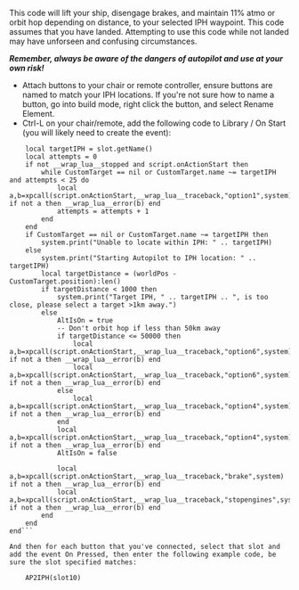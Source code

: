 This code will lift your ship, disengage brakes, and maintain 11% atmo or orbit hop depending on distance, to your selected IPH waypoint.
This code assumes that you have landed. Attempting to use this code while not landed may have unforseen and confusing circumstances.

***Remember, always be aware of the dangers of autopilot and use at your own risk!***

* Attach buttons to your chair or remote controller, ensure buttons are named to match your IPH locations. If you're not sure how to name a button, go into build mode, right click the button, and select Rename Element.
* Ctrl-L on your chair/remote, add the following code to Library / On Start (you will likely need to create the event):

```function AP2IPH(slot)
    local targetIPH = slot.getName()
    local attempts = 0
    if not __wrap_lua__stopped and script.onActionStart then 
        while CustomTarget == nil or CustomTarget.name ~= targetIPH and attempts < 25 do
            local a,b=xpcall(script.onActionStart,__wrap_lua__traceback,"option1",system) if not a then __wrap_lua__error(b) end
            attempts = attempts + 1
        end
    end
    if CustomTarget == nil or CustomTarget.name ~= targetIPH then
        system.print("Unable to locate within IPH: " .. targetIPH) 
    else
        system.print("Starting Autopilot to IPH location: " .. targetIPH)
        local targetDistance = (worldPos - CustomTarget.position):len()
        if targetDistance < 1000 then
            system.print("Target IPH, " .. targetIPH .. ", is too close, please select a target >1km away.")
        else
            AltIsOn = true
            -- Don't orbit hop if less than 50km away
            if targetDistance <= 50000 then
                local a,b=xpcall(script.onActionStart,__wrap_lua__traceback,"option6",system) if not a then __wrap_lua__error(b) end
                local a,b=xpcall(script.onActionStart,__wrap_lua__traceback,"option6",system) if not a then __wrap_lua__error(b) end
            else
                local a,b=xpcall(script.onActionStart,__wrap_lua__traceback,"option4",system) if not a then __wrap_lua__error(b) end
            end
            local a,b=xpcall(script.onActionStart,__wrap_lua__traceback,"option4",system) if not a then __wrap_lua__error(b) end
            AltIsOn = false

            local a,b=xpcall(script.onActionStart,__wrap_lua__traceback,"brake",system) if not a then __wrap_lua__error(b) end
            local a,b=xpcall(script.onActionStart,__wrap_lua__traceback,"stopengines",system) if not a then __wrap_lua__error(b) end
        end 
    end
end```

And then for each button that you've connected, select that slot and add the event On Pressed, then enter the following example code, be sure the slot specified matches:

    AP2IPH(slot10)
